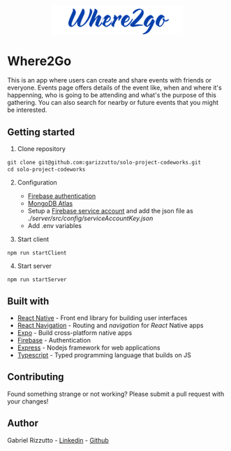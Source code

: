 <p align="center">
  <img src="https://github.com/garizzutto/solo-project-codeworks/blob/main/client/assets/appname.png" alt="logo" width="300" justify-content="center"/>
</p>

# Where2Go

This is an app where users can create and share events with friends or everyone. Events page offers details of the event like, when and where it's happenning, who is going to be attending and what's the purpose of this gathering. You can also search for nearby or future events that you might be interested.

## Getting started
1. Clone repository
```
git clone git@github.com:garizzutto/solo-project-codeworks.git
cd solo-project-codeworks
```
2. Configuration
    * [Firebase authentication](https://firebase.google.com/docs/auth/web/password-auth)
    * [MongoDB Atlas](https://www.mongodb.com/docs/atlas/getting-started)
    * Setup a [Firebase service account](https://firebase.google.com/docs/admin/setup#initialize-sdk) and add the json file as *./server/src/config/serviceAccountKey.json*
    * Add .env variables

3. Start client
```
npm run startClient
```
4. Start server
```
npm run startServer
```

## Built with
* [React Native](https://facebook.github.io/react-native) - Front end library for building user interfaces
* [React Navigation](https://reactnavigation.org) - Routing and *navigation* for *React* Native apps
* [Expo](https://expo.io) - Build cross-platform native apps
* [Firebase](https://firebase.google.com) - Authentication
* [Express](https://expressjs.com/) - Nodejs framework for web applications
* [Typescript](https://www.typescriptlang.org/) - Typed programming language that builds on JS

## Contributing
Found something strange or not working? Please submit a pull request with your changes!

## Author
Gabriel Rizzutto - [Linkedin](https://www.linkedin.com/in/gabriel-rizzutto-58888a150/) - [Github](https://github.com/garizzutto/)
